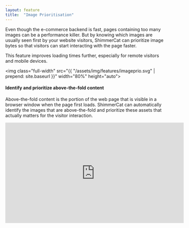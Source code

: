 ```yaml
---
layout: feature
title:  "Image Prioritisation"
---
```

Even though the e-commerce backend is fast, pages containing too many images can be a performance killer. But by knowing which images are usually seen first by your website visitors, ShimmerCat can prioritize image bytes so that visitors can start interacting with the page faster.

This feature improves loading times further, especially for remote visitors and mobile devices. 

<img class="full-width" src="{{ "/assets/img/features/imageprio.svg" | prepend: site.baseurl }}" width="80%" height="auto">

#### Identify and prioritize above-the-fold content
Above-the-fold content is the portion of the web page that is visible in a browser window when the page first loads. ShimmerCat can automatically identify the images that are above-the-fold and prioritize these assets that actually matters for the visitor interaction.


<iframe width="560" height="315" src="https://www.youtube.com/embed/rmg0x_ezmBA" frameborder="0" allow="autoplay; encrypted-media" allowfullscreen></iframe>


